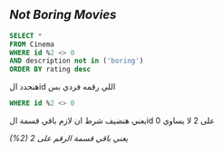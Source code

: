 ## _Not Boring Movies_

```sql
SELECT *
FROM Cinema
WHERE id %2 <> 0
AND description not in ('boring')
ORDER BY rating desc
```
هنحدد الid اللي رقمه فردي بس 
```sql
WHERE id %2 <> 0
```

يعني هنضيف شرط ان لازم باقي قسمة الid على 2 لا يساوي 0 

_(%2) يعني باقي قسمة الرقم على 2_

